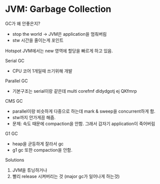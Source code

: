 # JVM: Garbage Collection

GC가 왜 안좋은지?

- stop the world -> JVM은 application을 멈춰버림
- stw 시간을 줄이는게 포인트

Hotspot JVM에서는 new 영역에 할당을 빠르게 하고 있음.

Serial GC

- CPU 코어 1개일때 쓰기위해 개발

Parallel GC

- 기본구조는 serial이랑 같은데 multi corefmf dldydgotj ej QKfmrp

CMS GC

- parallel이랑 비슷하게 다중으로 하는데 mark & sweep을 concurrent하게 함.
- stw까지 안가게끔 해줌.
- 문제: 속도 때문에 compaction을 안함. 그래서 갑자기 application이 죽어버림

G1 GC

- heap을 균등하게 잘라서 gc
- g1 gc 또한 compaction을 안함.

Solutions

1. JVM을 튜닝하거나
2. 빨리 release 시켜버리는 것 (major gc가 일어나게 하는것)
